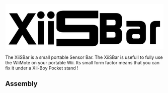 <picture> <source media="(prefers-color-scheme: dark)" srcset="images/XiiSBar_logo.png"> <img src="images/XiiSBar_logo_dark.png"> </picture> 

The XiiSBar is a small portable Sensor Bar. The XiiSBar is usefull to fully use the WiiMote on your portable Wii. Its small form factor means that you can fix it under a Xii-Boy Pocket stand !

## Assembly
